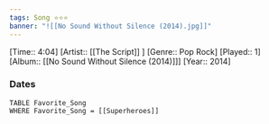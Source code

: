 ```yaml
---
tags: Song ⭐⭐⭐ 
banner: "![[No Sound Without Silence (2014).jpg]]"
---
```

[Time:: 4:04]
[Artist:: [[The Script]] ]
[Genre:: Pop Rock]
[Played:: 1]
[Album:: [[No Sound Without Silence (2014)]]]
[Year:: 2014]
### Dates
````dataview
TABLE Favorite_Song
WHERE Favorite_Song = [[Superheroes]]
````